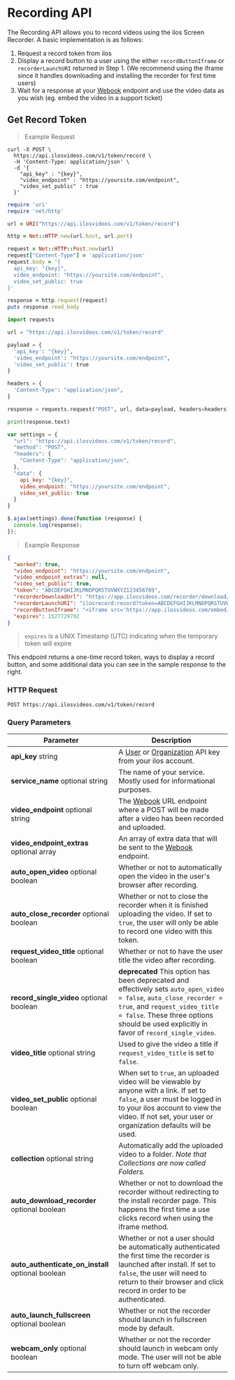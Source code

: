 # Recording API

The Recording API allows you to record videos using the ilos Screen Recorder. A basic implementation is as follows:

1. Request a record token from ilos
2. Display a record button to a user using the either `recordButtonIframe` or `recorderLaunchURI` returned in Step 1. (We recommend using the iframe since it handles downloading and installing the recorder for first time users)
3. Wait for a response at your [Webook](#webhooks) endpoint and use the video data as you wish (eg. embed the video in a support ticket)

## Get Record Token

> Example Request

```shell
curl -X POST \
  https://api.ilosvideos.com/v1/token/record \
  -H 'Content-Type: application/json' \
  -d '{
    "api_key" : "{key}",
    "video_endpoint" : "https://yoursite.com/endpoint",
    "video_set_public" : true
  }'
```

```ruby
require 'uri'
require 'net/http'

url = URI("https://api.ilosvideos.com/v1/token/record")

http = Net::HTTP.new(url.host, url.port)

request = Net::HTTP::Post.new(url)
request["Content-Type"] = 'application/json'
request.body = '{
  api_key: "{key}",
  video_endpoint: "https://yoursite.com/endpoint",
  video_set_public: true
}'

response = http.request(request)
puts response.read_body
```

```python
import requests

url = "https://api.ilosvideos.com/v1/token/record"

payload = {
  'api_key': "{key}",
  'video_endpoint': "https://yoursite.com/endpoint",
  'video_set_public': true
}

headers = {
  'Content-Type': "application/json",
}

response = requests.request("POST", url, data=payload, headers=headers)

print(response.text)
```

```javascript
var settings = {
  "url": "https://api.ilosvideos.com/v1/token/record",
  "method": "POST",
  "headers": {
    "Content-Type": "application/json",
  },
  "data": {
    api_key: "{key}",
    video_endpoint: "https://yoursite.com/endpoint",
    video_set_public: true
  }
}

$.ajax(settings).done(function (response) {
  console.log(response);
});
```

> Example Response

```json
{
  "worked": true,
  "video_endpoint": "https://yoursite.com/endpoint",
  "video_endpoint_extras": null,
  "video_set_public": true,
  "token": "ABCDEFGHIJKLMNOPQRSTUVWXYZ123456789",
  "recorderDownloadUrl": "https://app.ilosvideos.com/recorder/download/ABCDEFGHIJKLMNOPQRSTUVWXYZ123456789",
  "recorderLaunchURI": "ilosrecord:record?token=ABCDEFGHIJKLMNOPQRSTUVWXYZ123456789",
  "recordButtonIframe": "<iframe src='https://app.ilosvideos.com/embed/api/recorder/ABCDEFGHIJKLMNOPQRSTUVWXYZ123456789'></iframe>",
  "expires": 1527729792
}
```

> `expires` is a UNIX Timestamp (UTC) indicating when the temporary token will expire

This endpoint returns a one-time record token, ways to display a record button, and some additional data you can see in the sample response to the right.

### HTTP Request

`POST https://api.ilosvideos.com/v1/token/record`

### Query Parameters

Parameter | Description |
--------- | ----------- |
**api_key** string | A [User](#api-key-types) or [Organization](#api-key-types) API key from your ilos account.
**service_name** optional string | The name of your service. Mostly used for informational purposes.
**video_endpoint** optional string | The [Webook](#webhooks) URL endpoint where a POST will be made after a video has been recorded and uploaded.
**video_endpoint_extras** optional array | An array of extra data that will be sent to the [Webook](#webhooks) endpoint.
**auto_open_video** optional boolean | Whether or not to automatically open the video in the user's browser after recording.
**auto_close_recorder** optional boolean | Whether or not to close the recorder when it is finished uploading the video. If set to `true`, the user will only be able to record one video with this token.
**request_video_title** optional boolean | Whether or not to have the user title the video after recording.
**record_single_video** optional boolean | **deprecated** This option has been deprecated and effectively sets `auto_open_video = false`, `auto_close_recorder = true`, and `request_video_title = false`. These three options should be used explicitly in favor of `record_single_video`.
**video_title** optional string | Used to give the video a title if `request_video_title` is set to `false`.
**video_set_public** optional boolean | When set to `true`, an uploaded video will be viewable by anyone with a link. If set to `false`, a user must be logged in to your ilos account to view the video. If not set, your user or organization defaults will be used.
**collection** optional string | Automatically add the uploaded video to a folder. *Note that Collections are now called Folders.*
**auto_download_recorder** optional boolean | Whether or not to download the recorder without redirecting to the install recorder page. This happens the first time a use clicks record when using the iframe method.
**auto_authenticate_on_install** optional boolean | Whether or not a user should be automatically authenticated the first time the recorder is launched after install. If set to `false`, the user will need to return to their browser and click record in order to be authenticated.
**auto_launch_fullscreen** optional boolean | Whether or not the recorder should launch in fullscreen mode by default.
**webcam_only** optional boolean | Whether or not the recorder should launch in webcam only mode. The user will not be able to turn off webcam only.

<!-- TODO: move this to a stylesheet -->
<style>
  .content table tr strong {
    display: block;
  }
</style>
